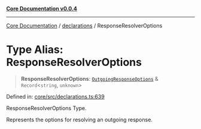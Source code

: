 [**Core Documentation v0.0.4**](../../README.md)

***

[Core Documentation](../../modules.md) / [declarations](../README.md) / ResponseResolverOptions

# Type Alias: ResponseResolverOptions

> **ResponseResolverOptions**: [`OutgoingResponseOptions`](../../events/OutgoingResponse/interfaces/OutgoingResponseOptions.md) & `Record`\<`string`, `unknown`\>

Defined in: [core/src/declarations.ts:639](https://github.com/stonemjs/core/blob/93efe04ef1a71ad6f49c3b315da54d45ace50f23/src/declarations.ts#L639)

ResponseResolverOptions Type.

Represents the options for resolving an outgoing response.
